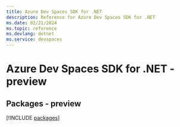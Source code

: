 ```yaml
---
title: Azure Dev Spaces SDK for .NET
description: Reference for Azure Dev Spaces SDK for .NET
ms.date: 02/21/2024
ms.topic: reference
ms.devlang: dotnet
ms.service: devspaces
---
```

# Azure Dev Spaces SDK for .NET - preview
## Packages - preview
[!INCLUDE [packages](dev-spaces-index.md)]